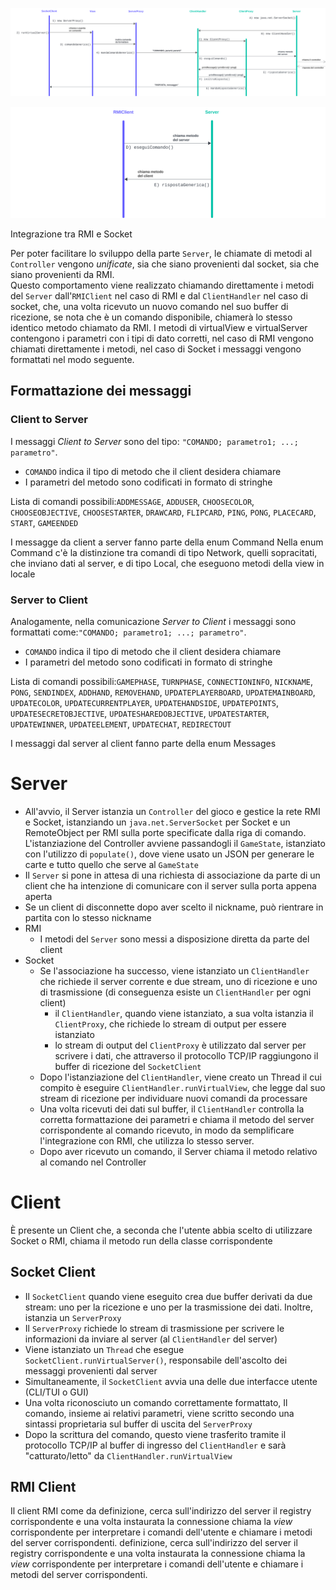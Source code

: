 
![Socket Flow](../img/socket-protocol2.svg)

![Rmi Flow](../img/rmi-protocol2.svg)

Integrazione tra RMI e Socket

Per poter facilitare lo sviluppo della parte `Server`, le chiamate di metodi al `Controller` vengono *unificate*, sia che siano provenienti dal socket, sia che siano provenienti da RMI.  
Questo comportamento viene realizzato chiamando direttamente i metodi del `Server` dall'`RMIClient` nel caso di RMI e dal `ClientHandler` nel caso di socket, che, una volta ricevuto un nuovo comando nel suo buffer di ricezione, se nota che è un comando disponibile, chiamerà lo stesso identico metodo chiamato da RMI.
I metodi di virtualView e virtualServer contengono i parametri con i tipi di dato corretti, nel caso di RMI vengono chiamati direttamente i metodi, nel caso di Socket i messaggi vengono formattati nel modo seguente.

## Formattazione dei messaggi

### Client to Server

I messaggi *Client to Server* sono del tipo: `"COMANDO; parametro1; ...; parametro"`.

- `COMANDO` indica il tipo di metodo che il client desidera chiamare
- I parametri del metodo sono codificati in formato di stringhe

Lista di comandi possibili:`ADDMESSAGE`, `ADDUSER`, `CHOOSECOLOR`, `CHOOSEOBJECTIVE`, `CHOOSESTARTER`, `DRAWCARD`, `FLIPCARD`, `PING`, `PONG`, `PLACECARD`, `START`, `GAMEENDED`

I messagge da client a server fanno parte della enum Command
Nella enum Command c'è la distinzione tra comandi di tipo Network, quelli sopracitati, che inviano dati al server, e di tipo Local, che eseguono metodi della view in locale

### Server to Client

Analogamente, nella comunicazione *Server to Client* i messaggi sono formattati come:`"COMANDO; parametro1; ...; parametro"`.

- `COMANDO` indica il tipo di metodo che il client desidera chiamare
- I parametri del metodo sono codificati in formato di stringhe

Lista di comandi possibili:`GAMEPHASE`, `TURNPHASE`, `CONNECTIONINFO`, `NICKNAME`, `PONG`, `SENDINDEX`, `ADDHAND`, `REMOVEHAND`, `UPDATEPLAYERBOARD`, `UPDATEMAINBOARD`, `UPDATECOLOR`, `UPDATECURRENTPLAYER`, `UPDATEHANDSIDE`, `UPDATEPOINTS`, `UPDATESECRETOBJECTIVE`, `UPDATESHAREDOBJECTIVE`, `UPDATESTARTER`, `UPDATEWINNER`, `UPDATEELEMENT`, `UPDATECHAT`, `REDIRECTOUT`

I messaggi dal server al client fanno parte della enum Messages

# Server

- All'avvio, il Server istanzia un `Controller` del gioco e gestice la rete RMI e Socket, istanziando un `java.net.ServerSocket` per Socket e un RemoteObject per RMI sulla porte specificate dalla riga di comando. L'istanziazione del Controller avviene passandogli il `GameState`, istanziato con l'utilizzo di `populate()`, dove viene usato un JSON per generare le carte e tutto quello che serve al `GameState`
- Il `Server` si pone in attesa di una richiesta di associazione da parte di un client che ha intenzione di comunicare con il server sulla porta appena aperta
- Se un client di disconnette dopo aver scelto il nickname, può rientrare in partita con lo stesso nickname
- RMI
    - I metodi del `Server` sono messi a disposizione diretta da parte del client
- Socket
    - Se l'associazione ha successo, viene istanziato un `ClientHandler` che richiede il server corrente e due stream, uno di ricezione e uno di trasmissione (di conseguenza esiste un `ClientHandler` per ogni client)
        - il `ClientHandler`, quando viene istanziato, a sua volta istanzia il `ClientProxy`, che richiede lo stream di output per essere istanziato
        - lo stream di output del `ClientProxy` è utilizzato dal server per scrivere i dati, che attraverso il protocollo TCP/IP raggiungono il buffer di ricezione del `SocketClient`
    - Dopo l'istanziazione del `ClientHandler`, viene creato un Thread il cui compito è eseguire `ClientHandler.runVirtualView`, che legge dal suo stream di ricezione per individuare nuovi comandi da processare
    - Una volta ricevuti dei dati sul buffer, il `ClientHandler` controlla la corretta formattazione dei parametri e chiama il metodo del server corrispondente al comando ricevuto, in modo da semplificare l'integrazione con RMI, che utilizza lo stesso server.
    - Dopo aver ricevuto un comando, il Server chiama il metodo relativo al comando nel Controller

# Client

È presente un Client che, a seconda che l'utente abbia scelto di utilizzare Socket o RMI, chiama il metodo run della classe corrispondente

## Socket Client

- Il `SocketClient` quando viene eseguito crea due buffer derivati da due stream: uno per la ricezione e uno per la trasmissione dei dati. Inoltre, istanzia un `ServerProxy`
- Il `ServerProxy` richiede lo stream di trasmissione per scrivere le informazioni da inviare al server (al `ClientHandler` del server)
- Viene istanziato un `Thread` che esegue `SocketClient.runVirtualServer()`, responsabile dell'ascolto dei messaggi provenienti dal server
- Simultaneamente, il `SocketClient` avvia una delle due interfacce utente (CLI/TUI o GUI)
- Una volta riconosciuto un comando correttamente formattato, Il comando, insieme ai relativi parametri, viene scritto secondo una sintassi proprietaria sul buffer di uscita del `ServerProxy`
- Dopo la scrittura del comando, questo viene trasferito tramite il protocollo TCP/IP al buffer di ingresso del `ClientHandler` e sarà "catturato/letto" da `ClientHandler.runVirtualView`

## RMI Client

Il client RMI come da definizione, cerca sull'indirizzo del server il registry corrispondente e una volta instaurata la connessione chiama la *view* corrispondente per interpretare i comandi dell'utente e chiamare i metodi del server corrispondenti. definizione, cerca sull'indirizzo del server il registry corrispondente e una volta instaurata la connessione chiama la *view* corrispondente per interpretare i comandi dell'utente e chiamare i metodi del server corrispondenti.